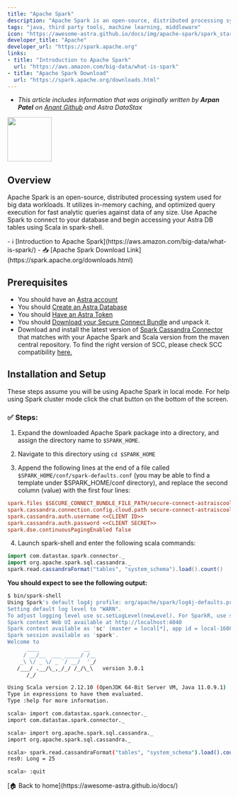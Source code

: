 ```yaml
---
title: "Apache Spark"
description: "Apache Spark is an open-source, distributed processing system used for big data workloads. It utilizes in-memory caching, and optimized query execution for fast analytic queries against data of any size."
tags: "java, third party tools, machine learning, middleware"
icon: "https://awesome-astra.github.io/docs/img/apache-spark/spark_star.svg"
developer_title: "Apache"
developer_url: "https://spark.apache.org"
links:
- title: "Introduction to Apache Spark"
  url: "https://aws.amazon.com/big-data/what-is-spark"
- title: "Apache Spark Download"
  url: "https://spark.apache.org/downloads.html"
---
```


<div class="nosurface" markdown="1">

- _This article includes information that was originally written by **Arpan Patel** on [Anant Github](https://github.com/Anant/example-Apache-Spark-and-DataStax-Astra/blob/main/Connect/README.md) and Astra DataStax_

<img src="https://awesome-astra.github.io/docs/img/apache-spark/Apache_Spark_logo.png" height="100px" />
</div>

## Overview

Apache Spark is an open-source, distributed processing system used for big data workloads. It utilizes in-memory caching, and optimized query execution for fast analytic queries against data of any size. Use Apache Spark to connect to your database and begin accessing your Astra DB tables using Scala in spark-shell.

<div class="nosurface" markdown="1">
- ℹ️ [Introduction to Apache Spark](https://aws.amazon.com/big-data/what-is-spark/)
- 📥 [Apache Spark Download Link](https://spark.apache.org/downloads.html)
</div>

## Prerequisites

<ul class="prerequisites">
    <li class="nosurface">You should have an <a href="https://astra.dev/3B7HcYo">Astra account</a></li>
    <li class="nosurface">You should <a href="https://awesome-astra.github.io/docs/pages/astra/create-instance/">Create an Astra Database</a></li>
    <li class="nosurface">You should <a href="https://awesome-astra.github.io/docs/pages/astra/create-token/">Have an Astra Token</a></li>
    <li class="nosurface">You should <a href="https://awesome-astra.github.io/docs/pages/astra/download-scb/">Download your Secure Connect Bundle</a> and unpack it.</li>
    <li>Download and install the latest version of <a href="https://mvnrepository.com/artifact/com.datastax.spark/spark-cassandra-connector">Spark Cassandra Connector</a> that matches with your Apache Spark and Scala version from the maven central repository. To find the right version of SCC, please check SCC compatibility <a href="https://github.com/datastax/spark-cassandra-connector#version-compatibility">here.</a></li>
</ul>

## Installation and Setup

These steps assume you will be using Apache Spark in local mode. For help using Spark cluster mode click the chat button on the bottom of the screen.

### <span class="nosurface">✅ </span> Steps:

1. Expand the downloaded Apache Spark package into a directory, and assign the directory name to `$SPARK_HOME`.

2. Navigate to this directory using `cd $SPARK_HOME`

3. Append the following lines at the end of a file called `$SPARK_HOME/conf/spark-defaults.conf` (you may be able to find a template under $SPARK_HOME/conf directory), and replace the second column (value) with the first four lines:

```ini
spark.files $SECURE_CONNECT_BUNDLE_FILE_PATH/secure-connect-astraiscool.zip
spark.cassandra.connection.config.cloud.path secure-connect-astraiscool.zip
spark.cassandra.auth.username <<CLIENT ID>>
spark.cassandra.auth.password <<CLIENT SECRET>>
spark.dse.continuousPagingEnabled false
```

4. Launch spark-shell and enter the following scala commands:

```scala
import com.datastax.spark.connector._
import org.apache.spark.sql.cassandra._
spark.read.cassandraFormat("tables", "system_schema").load().count()
```

**You should expect to see the following output:**

```bash
$ bin/spark-shell
Using Spark's default log4j profile: org/apache/spark/log4j-defaults.properties
Setting default log level to "WARN".
To adjust logging level use sc.setLogLevel(newLevel). For SparkR, use setLogLevel(newLevel).
Spark context Web UI available at http://localhost:4040
Spark context available as 'sc' (master = local[*], app id = local-1608781805157).
Spark session available as 'spark'.
Welcome to
      ____              __
     / __/__  ___ _____/ /__
    _\ \/ _ \/ _ `/ __/  '_/
   /___/ .__/\_,_/_/ /_/\_\   version 3.0.1
      /_/

Using Scala version 2.12.10 (OpenJDK 64-Bit Server VM, Java 11.0.9.1)
Type in expressions to have them evaluated.
Type :help for more information.

scala> import com.datastax.spark.connector._
import com.datastax.spark.connector._

scala> import org.apache.spark.sql.cassandra._
import org.apache.spark.sql.cassandra._

scala> spark.read.cassandraFormat("tables", "system_schema").load().count()
res0: Long = 25

scala> :quit
```

<div class="nosurface" markdown="1">
[🏠 Back to home](https://awesome-astra.github.io/docs/) 
</div>
